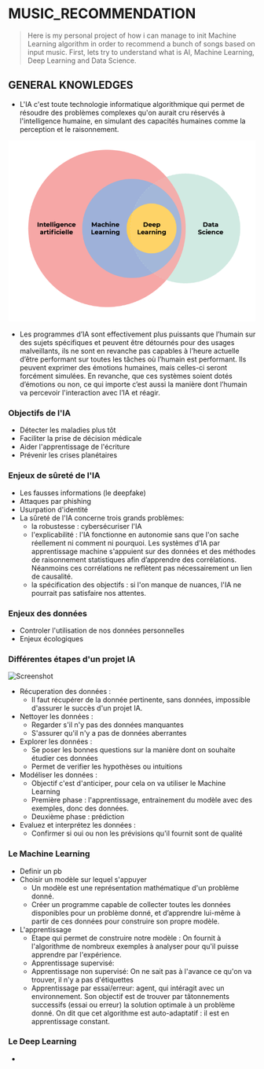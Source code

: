 # MUSIC_RECOMMENDATION

> Here is my personal project of how i can manage to init Machine Learning algorithm in order to recommend a bunch of songs based on input music. First, lets try to understand what is AI, Machine Learning, Deep Learning and Data Science.

## GENERAL KNOWLEDGES

- L'IA c'est toute technologie informatique algorithmique qui permet de résoudre des problèmes complexes qu'on aurait cru réservés à l'intelligence humaine, en simulant des capacités humaines comme la perception et le raisonnement.

![Screenshot](img/IA.png)

- Les programmes d’IA sont effectivement plus puissants que l’humain sur des sujets spécifiques et peuvent être détournés pour des usages malveillants, ils ne sont en revanche pas capables à l’heure actuelle d’être performant sur toutes les tâches où l’humain est performant. Ils peuvent exprimer des émotions humaines, mais celles-ci seront forcément simulées. En revanche, que ces systèmes soient dotés d’émotions ou non, ce qui importe c’est aussi la manière dont l’humain va percevoir l'interaction avec l’IA et réagir.

### Objectifs de l'IA 

- Détecter les maladies plus tôt
- Faciliter la prise de décision médicale
- Aider l'apprentissage de l'écriture
- Prévenir les crises planétaires
  
### Enjeux de sûreté de l'IA

- Les fausses informations (le deepfake)
- Attaques par phishing
- Usurpation d'identité
- La sûreté de l'IA concerne trois grands problèmes:
    - la robustesse : cybersécuriser l'IA
    - l'explicabilité : l'IA fonctionne en autonomie sans que l'on sache réellement ni comment ni pourquoi.  Les systèmes d’IA par apprentissage machine           s'appuient sur des données et des méthodes de raisonnement statistiques afin d’apprendre des corrélations. Néanmoins ces corrélations ne reflètent pas        nécessairement un lien de causalité.
    - la spécification des objectifs : si l'on manque de nuances, l'IA ne pourrait pas satisfaire nos attentes.

### Enjeux des données

- Controler l'utilisation de nos données personnelles
- Enjeux écologiques

### Différentes étapes d'un projet IA

![Screenshot](img/etapes.png)

- Récuperation des données :
    - Il faut récupérer de la donnée pertinente, sans données, impossible d'assurer le succès d'un projet IA.
- Nettoyer les données :
    - Regarder s'il n'y pas des données manquantes
    - S'assurer qu'il n'y a pas de données aberrantes
- Explorer les données :
    - Se poser les bonnes questions sur la manière dont on souhaite étudier ces données
    - Permet de verifier les hypothèses ou intuitions
- Modéliser les données :
    - Objectif c'est d'anticiper, pour cela on va utiliser le Machine Learning
    - Première phase : l'apprentissage, entrainement du modèle avec des exemples, donc des données.
    - Deuxième phase : prédiction
- Evaluez et interprétez les données :
    - Confirmer si oui ou non les prévisions qu'il fournit sont de qualité

### Le Machine Learning

- Definir un pb
- Choisir un modèle sur lequel s'appuyer
  - Un modèle est une représentation mathématique d'un problème donné.
  - Créer un programme capable de collecter toutes les données disponibles pour un problème donné, et d’apprendre lui-même à partir de ces données pour construire son propre modèle.
- L'apprentissage
  - Etape qui permet de construire notre modèle : On fournit à l'algorithme de nombreux exemples à analyser pour qu'il puisse apprendre par l'expérience.
  - Apprentissage supervisé:
  - Apprentissage non supervisé: On ne sait pas à l'avance ce qu'on va trouver, il n'y a pas d'étiquettes
  - Apprentissage par essai/erreur: agent, qui intéragit avec un environnement. Son objectif est de trouver par tâtonnements successifs (essai ou erreur) la solution optimale à un problème donné. On dit que cet algorithme est auto-adaptatif : il est en apprentissage constant.

### Le Deep Learning

- 
